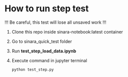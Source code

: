 # How to run step test
!!! Be careful, this test will lose all unsaved work !!!
1. Clone this repo inside sinara-notebook:latest container
2. Go to sinara_quick_test folder
3. Run **test_step_load_data.ipynb**
4. Execute command in jupyter terminal

    ```
    python test_step.py
    ```